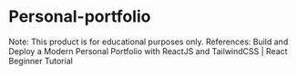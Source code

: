 # Personal-portfolio
Note: This product is for educational purposes only.
References: Build and Deploy a Modern Personal Portfolio with ReactJS and TailwindCSS | React Beginner Tutorial
